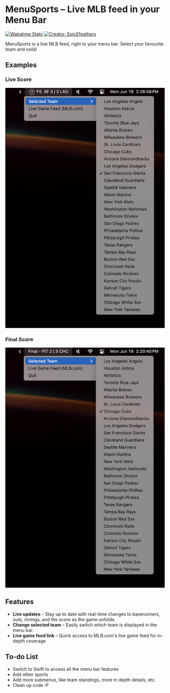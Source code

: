 # MenuSports – Live MLB feed in your Menu Bar

[![Wakatime Stats](https://wakatime.com/badge/user/bf51f838-e5c2-44d9-90ed-ec0da6b90b26/project/673b3304-882f-496a-bd1e-26705868d6b5.svg)](https://wakatime.com/badge/user/bf51f838-e5c2-44d9-90ed-ec0da6b90b26/project/673b3304-882f-496a-bd1e-26705868d6b5)
[![Creator: EpicEfeathers](https://img.shields.io/badge/Creator-EpicEfeathers-0051FF?logo=github)](https://github.com/EpicEfeathers)

MenuSports is a live MLB feed, right to your menu bar. Select your favourite team and voilá!

## Examples

### Live Score
![Example Image](images/example_image.png)

### Final Score
![Example Image of Final Score](images/example_final_image.png)


## Features
- **Live updates** – Stay up to date with real-time changes to baserunners, outs, innings, and the score as the game unfolds.
- **Change selected team** – Easily switch which team is displayed in the menu bar.
- **Live game feed link** – Quick access to MLB.com's live game feed for in-depth coverage

## To-do List
- Switch to Swift to access all the menu bar features
- Add other sports
- Add more submenus, like team standings, more in depth details, etc.
- Clean up code :P